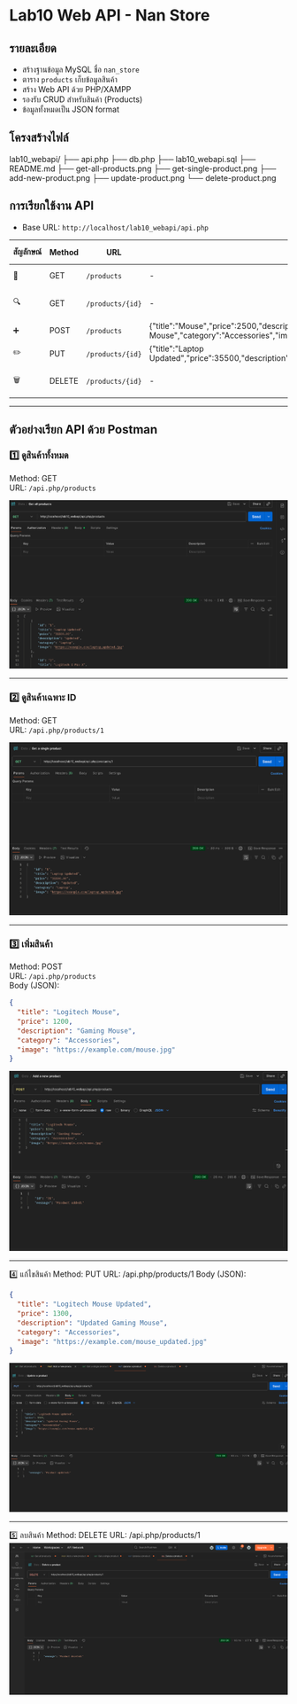 # Lab10 Web API - Nan Store

## รายละเอียด
- สร้างฐานข้อมูล MySQL ชื่อ `nan_store`
- ตาราง `products` เก็บข้อมูลสินค้า
- สร้าง Web API ด้วย PHP/XAMPP
- รองรับ CRUD สำหรับสินค้า (Products)
- ข้อมูลทั้งหมดเป็น JSON format

## โครงสร้างไฟล์
lab10_webapi/
├── api.php
├── db.php
├── lab10_webapi.sql
├── README.md
├── get-all-products.png
├── get-single-product.png
├── add-new-product.png
├── update-product.png
└── delete-product.png

## การเรียกใช้งาน API
- Base URL: `http://localhost/lab10_webapi/api.php`

| สัญลักษณ์ | Method | URL | Body (JSON) | คำอธิบาย |
|------------|--------|-----|------------|-----------|
| 🛒 | GET | `/products` | - | ดูสินค้าทั้งหมด |
| 🔍 | GET | `/products/{id}` | - | ดูสินค้าเฉพาะ ID |
| ➕ | POST | `/products` | {"title":"Mouse","price":2500,"description":"Gaming Mouse","category":"Accessories","image":"https://example.com/mouse.jpg"} | เพิ่มสินค้า |
| ✏️ | PUT | `/products/{id}` | {"title":"Laptop Updated","price":35500,"description":"Updated","category":"Laptop","image":"https://example.com/laptop_updated.jpg"} | แก้ไขสินค้า |
| 🗑️ | DELETE | `/products/{id}` | - | ลบสินค้า ID |

---

## ตัวอย่างเรียก API ด้วย Postman

### 1️⃣ ดูสินค้าทั้งหมด
Method: GET  
URL: `/api.php/products`  

![Get all products](get-all-products.png)

---

### 2️⃣ ดูสินค้าเฉพาะ ID
Method: GET  
URL: `/api.php/products/1`  

![Get a single product](get-single-product.png)

---

### 3️⃣ เพิ่มสินค้า
Method: POST  
URL: `/api.php/products`  
Body (JSON):
```json
{
  "title": "Logitech Mouse",
  "price": 1200,
  "description": "Gaming Mouse",
  "category": "Accessories",
  "image": "https://example.com/mouse.jpg"
}
```
![Add a new product](add-new-product.png)

---

4️⃣ แก้ไขสินค้า
Method: PUT
URL: /api.php/products/1
Body (JSON):

```json
{
  "title": "Logitech Mouse Updated",
  "price": 1300,
  "description": "Updated Gaming Mouse",
  "category": "Accessories",
  "image": "https://example.com/mouse_updated.jpg"
}
```
![Update a product](update-product.png)

---

5️⃣ ลบสินค้า
Method: DELETE
URL: /api.php/products/1
![Delete a product](delete-product.png)
